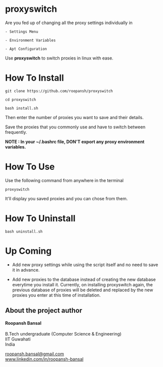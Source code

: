 # proxyswitch

Are you fed up of changing all the proxy settings individually in 
		
	- Settings Menu

	- Environment Variables

	- Apt Configuration


Use **proxyswitch** to switch proxies in linux with ease.

# How To Install

	git clone https://github.com/roopansh/proxyswitch

	cd proxyswitch

	bash install.sh


Then enter the number of proxies you want to save and their details.

Save the proxies that you commonly use and have to switch between frequently.

**NOTE : In your ~/.bashrc file, DON'T export any proxy environment variables.**

# How To Use

Use the following command from anywhere in the terminal


	proxyswitch


It'll display you saved proxies and you can chose from them.

# How To Uninstall

	bash uninstall.sh


# Up Coming

- Add new proxy settings while using the script itself and no need to save it in advance.

- Add new proxies to the database instead of creating the new database everytime you install it. Currently, on installing proxyswitch again, the previous database of proxies will be deleted and replaced by the new proxies you enter at this time of installation.



## About the project author
#### Roopansh Bansal
B.Tech undergraduate (Computer Science & Engineering)  
IIT Guwahati  
India  

roopansh.bansal@gmail.com  
www.linkedin.com/in/roopansh-bansal
